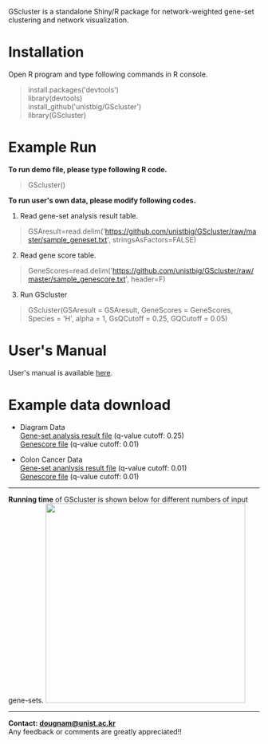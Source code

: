 GScluster is a standalone Shiny/R package for network-weighted gene-set clustering and network visualization.<br>

Installation
=========
Open R program and type following commands in R console.

> install.packages('devtools') <br> 
> library(devtools) <br>
> install_github('unistbig/GScluster') <br>
> library(GScluster) <br>

Example Run
=========
<b>To run demo file, please type following R code.</b><br>
> GScluster()

<b>To run user's own data, please modify following codes.</b><br>
1) Read gene-set analysis result table.<br>
> GSAresult=read.delim('https://github.com/unistbig/GScluster/raw/master/sample_geneset.txt', stringsAsFactors=FALSE)<br>
2) Read gene score table.<br>
> GeneScores=read.delim('https://github.com/unistbig/GScluster/raw/master/sample_genescore.txt', header=F)<br>
3) Run GScluster<br>
> GScluster(GSAresult = GSAresult, GeneScores = GeneScores, Species = 'H', alpha = 1, GsQCutoff = 0.25, GQCutoff = 0.05)<br>

User's Manual
===========
User's manual is available <a href = "https://github.com/unistbig/GScluster/raw/master/GScluster_manual_v1.1.6.pdf" target = "_blank">here</a>.

Example data download
===========
* Diagram Data
<br><a href = 'https://github.com/unistbig/GScluster/raw/master/inst/GScluster/sample_geneset.txt' target = "_blank">Gene-set analysis result file</a> (q-value cutoff: 0.25)<br>
<a href = 'https://github.com/unistbig/GScluster/raw/master/inst/GScluster/sample_genescore.txt' target = "_blank">Genescore file</a> (q-value cutoff: 0.01)<br>

* Colon Cancer Data
<br><a href = 'https://github.com/unistbig/GScluster/raw/master/sample_geneset2.txt' target = "_blank">Gene-set ananlysis result file</a> (q-value cutoff: 0.01) <br>
<a href = 'https://github.com/unistbig/GScluster/raw/master/sample_genescore2.txt' target = "_blank">Genescore file</a>  (q-value cutoff: 0.01) <br>

***
<b>Running time</b> of GScluster is shown below for different numbers of input gene-sets.
<img src = 'https://user-images.githubusercontent.com/6457691/52764859-0a0d8880-3065-11e9-9ee2-b14d77c28d8e.png' width =400></img><br>
***

<b>Contact: dougnam@unist.ac.kr <br></b>
Any feedback or comments are greatly appreciated!!<br>

